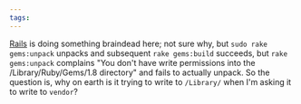 ```yaml
---
tags: 
---
```


[Rails](/wiki/Rails) is doing something braindead here; not sure why, but `sudo rake gems:unpack` unpacks and subsequent `rake gems:build` succeeds, but `rake gems:unpack` complains "You don't have write permissions into the /Library/Ruby/Gems/1.8 directory" and fails to actually unpack. So the question is, why on earth is it trying to write to `/Library/` when I'm asking it to write to `vendor`?
